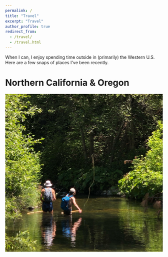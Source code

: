 ```yaml
---
permalink: /
title: "Travel"
excerpt: "Travel"
author_profile: true
redirect_from: 
  - /travel/
  - /travel.html
---
```

When I can, I enjoy spending time outside in (primarily) the Western U.S. Here are a few snaps of places I've been recently.

Northern California & Oregon
==========================
![Secret Fishing Spot](files/norcal_fishing.jpg)

